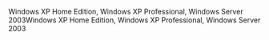<span data-ttu-id="e0f3b-101">Windows XP Home Edition, Windows XP Professional, Windows Server 2003</span><span class="sxs-lookup"><span data-stu-id="e0f3b-101">Windows XP Home Edition, Windows XP Professional, Windows Server 2003</span></span>